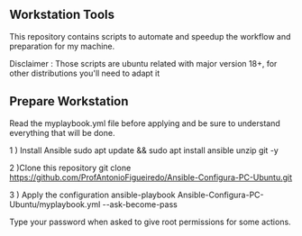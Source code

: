## Workstation Tools
This repository contains scripts to automate and speedup the workflow and preparation for my machine.

Disclaimer :
Those scripts are ubuntu related with major version 18+, for other distributions you'll need to adapt it

## Prepare Workstation

Read the myplaybook.yml file before applying and be sure to understand everything that will be done.

1 ) Install Ansible
sudo apt update && sudo apt install ansible unzip git -y

2 )Clone this repository
git clone https://github.com/ProfAntonioFigueiredo/Ansible-Configura-PC-Ubuntu.git

3 ) Apply the configuration
ansible-playbook Ansible-Configura-PC-Ubuntu/myplaybook.yml --ask-become-pass


Type your password when asked to give root permissions for some actions.
